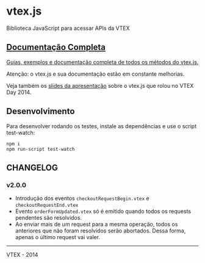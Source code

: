 # vtex.js

Biblioteca JavaScript para acessar APIs da VTEX

## [Documentação Completa](http://lab.vtex.com/docs/vtex.js/lib/latest/checkout/index.html)

[Guias, exemplos e documentação completa de todos os métodos do vtex.js.](http://lab.vtex.com/docs/vtex.js/lib/latest/checkout/index.html)

Atenção: o vtex.js e sua documentação estão em constante melhorias.

Veja também os [slides da apresentação](http://goo.gl/tYT23t)
sobre o vtex.js que rolou no VTEX Day 2014.

## Desenvolvimento

Para desenvolver rodando os testes, instale as dependências e use o script test-watch:

    npm i
    npm run-script test-watch

## CHANGELOG

### v2.0.0

- Introdução dos eventos `checkoutRequestBegin.vtex` e `checkoutRequestEnd.vtex`
- Evento `orderFormUpdated.vtex` só é emitido quando todos os requests pendentes são resolvidos.
- Ao enviar mais de um request para a mesma operação, todos os anteriores que não foram resolvidos serão abortados. Dessa forma, apenas o último request vai valer.

------

VTEX - 2014
